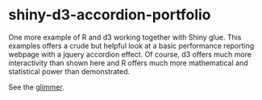shiny-d3-accordion-portfolio
============================

One more example of R and d3 working together with Shiny glue.  This examples offers a crude but helpful look at a basic performance reporting webpage with a jquery accordion effect.  Of course, d3 offers much more interactivity than shown here and R offers much more mathematical and statistical power than demonstrated.

See the [glimmer](http://glimmer.rstudio.com/timelyportfolio/shiny-d3-accordion-portfolio).
